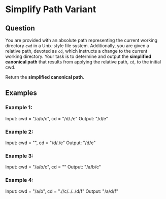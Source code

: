 # Simplify Path Variant

## Question
You are provided with an absolute path representing the current working directory ``cwd`` in a Unix-style file system.  Additionally, you are given a relative path, devoted as ``cd``, which instructs a change to the current
working directory.  Your task is to determine and output the **simplified canonical path** that results from applying the relative path, ``cd``, to the initial cwd.  

Return the **simplified canonical path**.  

## Examples

### Example 1:
  Input: cwd = "/a/b/c", cd = "/d/./e"
  Output: "/d/e"

### Example 2:
  Input: cwd = "", cd = "/d/./e"
  Output: "/d/e"

### Example 3:
  Input: cwd = "/a/b/c", cd = ""
  Output: "/a/b/c"  

### Example 4:
  Input: cwd = "/a/b", cd = ".//c/../../d/f"
  Output: "/a/d/f"  
